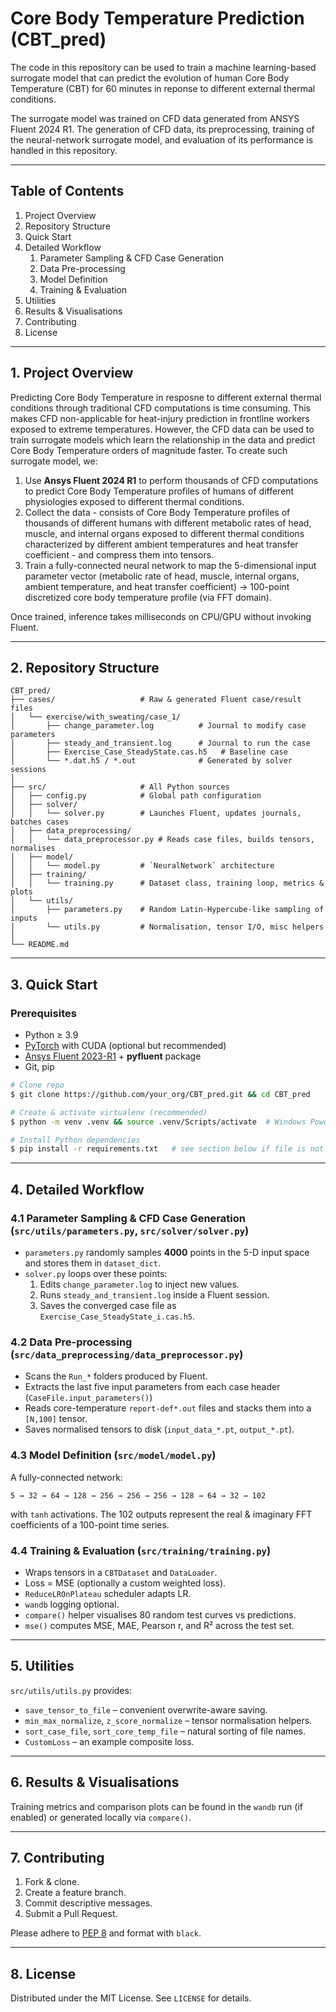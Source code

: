 # Core Body Temperature Prediction (CBT_pred)

The code in this repository can be used to train a machine learning-based surrogate model that can predict the evolution of human Core Body Temperature (CBT) for 60 minutes in reponse to different external thermal conditions. 

The surrogate model was trained on CFD data generated from ANSYS Fluent 2024 R1. The generation of CFD data, its preprocessing, training of the neural-network surrogate model, and evaluation of its performance is handled in this repository.

---
## Table of Contents
1. Project Overview
2. Repository Structure
3. Quick Start
4. Detailed Workflow
   1. Parameter Sampling & CFD Case Generation
   2. Data Pre-processing
   3. Model Definition
   4. Training & Evaluation
5. Utilities
6. Results & Visualisations
7. Contributing
8. License

---
## 1. Project Overview
Predicting Core Body Temperature in resposne to different external thermal conditions through traditional CFD computations is time consuming. This makes CFD non-applicable for heat-injury prediction in frontline workers exposed to extreme temperatures. However, the CFD data can be used to train surrogate models which learn the relationship in the data and predict Core Body Temperature orders of magnitude faster. To create such surrogate model, we: 
1. Use **Ansys Fluent 2024 R1** to perform thousands of CFD computations to predict Core Body Temperature profiles of humans of different physiologies exposed to different thermal conditions.
2. Collect the data - consists of Core Body Temperature profiles of thousands of different humans with different metabolic rates of head, muscle, and internal organs exposed to different thermal conditions characterized by different ambient temperatures and heat transfer coefficient - and compress them into tensors. 
3. Train a fully-connected neural network to map the 5-dimensional input parameter vector (metabolic rate of head, muscle, internal organs, ambient temperature, and heat transfer coefficient) → 100-point discretized core body temperature profile (via FFT domain).

Once trained, inference takes milliseconds on CPU/GPU without invoking Fluent.

---
## 2. Repository Structure
```
CBT_pred/
├── cases/                   # Raw & generated Fluent case/result files
│   └── exercise/with_sweating/case_1/
│       ├── change_parameter.log          # Journal to modify case parameters
│       ├── steady_and_transient.log      # Journal to run the case
│       ├── Exercise_Case_SteadyState.cas.h5   # Baseline case
│       └── *.dat.h5 / *.out              # Generated by solver sessions
│
├── src/                     # All Python sources
│   ├── config.py            # Global path configuration
│   ├── solver/
│   │   └── solver.py        # Launches Fluent, updates journals, batches cases
│   ├── data_preprocessing/
│   │   └── data_preprocessor.py # Reads case files, builds tensors, normalises
│   ├── model/
│   │   └── model.py         # `NeuralNetwork` architecture
│   ├── training/
│   │   └── training.py      # Dataset class, training loop, metrics & plots
│   └── utils/
│       ├── parameters.py    # Random Latin-Hypercube-like sampling of inputs
│       └── utils.py         # Normalisation, tensor I/O, misc helpers
│
└── README.md
```

---
## 3. Quick Start
### Prerequisites
* Python ≥ 3.9
* [PyTorch](https://pytorch.org/) with CUDA (optional but recommended)
* [Ansys Fluent 2023-R1](https://www.ansys.com/) + **pyfluent** package
* Git, pip

```bash
# Clone repo
$ git clone https://github.com/your_org/CBT_pred.git && cd CBT_pred

# Create & activate virtualenv (recommended)
$ python -m venv .venv && source .venv/Scripts/activate  # Windows PowerShell: .venv\Scripts\Activate.ps1

# Install Python dependencies
$ pip install -r requirements.txt   # see section below if file is not present yet
```
---
## 4. Detailed Workflow
### 4.1 Parameter Sampling & CFD Case Generation (`src/utils/parameters.py`, `src/solver/solver.py`)
* `parameters.py` randomly samples **4000** points in the 5-D input space and stores them in `dataset_dict`.
* `solver.py` loops over these points:
  1. Edits `change_parameter.log` to inject new values.
  2. Runs `steady_and_transient.log` inside a Fluent session.
  3. Saves the converged case file as `Exercise_Case_SteadyState_i.cas.h5`.

### 4.2 Data Pre-processing (`src/data_preprocessing/data_preprocessor.py`)
* Scans the `Run_*` folders produced by Fluent.
* Extracts the last five input parameters from each case header (`CaseFile.input_parameters()`)
* Reads core-temperature `report-def*.out` files and stacks them into a `[N,100]` tensor.
* Saves normalised tensors to disk (`input_data_*.pt`, `output_*.pt`).

### 4.3 Model Definition (`src/model/model.py`)
A fully-connected network:
```
5 → 32 → 64 → 128 → 256 → 256 → 256 → 128 → 64 → 32 → 102
```
with `tanh` activations.  The 102 outputs represent the real & imaginary FFT coefficients of a 100-point time series.

### 4.4 Training & Evaluation (`src/training/training.py`)
* Wraps tensors in a `CBTDataset` and `DataLoader`.
* Loss = MSE (optionally a custom weighted loss).
* `ReduceLROnPlateau` scheduler adapts LR.
* `wandb` logging optional.
* `compare()` helper visualises 80 random test curves vs predictions.
* `mse()` computes MSE, MAE, Pearson r, and R² across the test set.

---
## 5. Utilities
`src/utils/utils.py` provides:
* `save_tensor_to_file` – convenient overwrite-aware saving.
* `min_max_normalize`, `z_score_normalize` – tensor normalisation helpers.
* `sort_case_file`, `sort_core_temp_file` – natural sorting of file names.
* `CustomLoss` – an example composite loss.

---
## 6. Results & Visualisations
Training metrics and comparison plots can be found in the `wandb` run (if enabled) or generated locally via `compare()`.

---
## 7. Contributing
1. Fork & clone.
2. Create a feature branch.
3. Commit descriptive messages.
4. Submit a Pull Request.

Please adhere to [PEP 8](https://pep8.org/) and format with `black`.

---
## 8. License
Distributed under the MIT License.  See `LICENSE` for details. 
